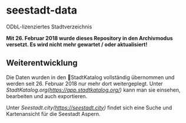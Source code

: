 # seestadt-data

ODbL-lizenziertes Stadtverzeichnis

**Mit 26. Februar 2018 wurde dieses Repository in den Archivmodus versetzt. Es wird nicht mehr gewartet / oder aktualisiert!**

## Weiterentwicklung

Die Daten wurden in den 📖StadtKatalog vollständig übernommen und werden seit 26. Februar 2018 nur mehr dort weitergeplegt. Unter _StadtKatalog.org(https://app.stadtkatalog.org/)_ kann man sie einsehen, bearbeiten und auch exportieren.

Unter _Seestadt.city(https://seestadt.city)_ findet sich eine Suche und Kartenansicht für die Seestadt Aspern.